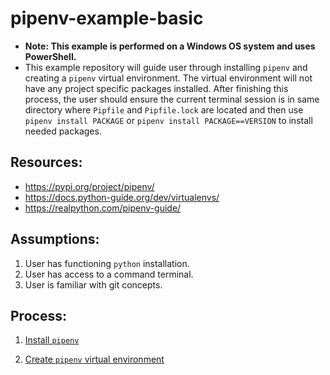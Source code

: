 # pipenv-example-basic
* **Note: This example is performed on a Windows OS system and uses PowerShell.**
* This example repository will guide user through installing `pipenv` and creating a `pipenv` virtual environment. The virtual environment will not have any project specific packages installed. After finishing this process, the user should ensure the current terminal session is in same directory where `Pipfile` and `Pipfile.lock` are located and then use `pipenv install PACKAGE` or `pipenv install PACKAGE==VERSION` to install needed packages.

## Resources:
* https://pypi.org/project/pipenv/
* https://docs.python-guide.org/dev/virtualenvs/
* https://realpython.com/pipenv-guide/

## Assumptions:
1. User has functioning `python` installation.
1. User has access to a command terminal.
1. User is familiar with git concepts.

## Process:

1. [Install `pipenv`](notes/install_pipenv.md)

1. [Create `pipenv` virtual environment](notes/create_pipenv_virtual_environment.md)
